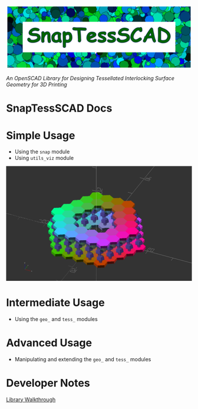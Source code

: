 ![SnapTessCAD Logo](branding/logo/logo_strip_v1.0.png)

*An OpenSCAD Library for Designing Tessellated Interlocking Surface Geometry for 3D Printing*

# SnapTessSCAD Docs

# Simple Usage
- Using the `snap` module
- Using `utils_viz` module

![](examples\example2-gif\PNGs\frame00029.png)

# Intermediate Usage
- Using the `geo_` and `tess_` modules

# Advanced Usage
- Manipulating and extending the `geo_` and `tess_` modules

# Developer Notes
[Library Walkthrough](docs/lib-walkthru.md)